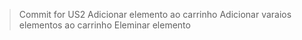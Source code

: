 > Commit for US2 
> Adicionar elemento ao carrinho 
> Adicionar varaios elementos ao carrinho
> Eleminar elemento